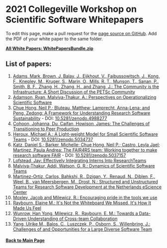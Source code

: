 # 2021 Collegeville Workshop on Scientific Software Whitepapers

To edit this page, make a pull request for the [page source on GitHub](https://github.com/Collegeville/CW21/blob/master/WorkshopResources/WhitePapers/WhitePaperList.md).  Add the PDF of your white paper to the same folder.

[**All White Papers: WhitePapersBundle.zip**](../WhitePapersBundle.zip)

## List of papers:

1. [Adams, Mark, Brown, J, Balay, J., Eijkhout, V., Faibussowitsch, J., Kong, F., Knepley, M., Kruger, S., Marin, O., Mills, R. T., Munson, T., Sanan, P., Smith, B. F., Zhang, H., Zhang, H., and Zhang, J.: The Community is the Infrastructure: A Short Discussion of the PETSc Community](community-is-the-infrastructure-petsc.pdf)
1. [Adamson, Ryan, Malviya-Thakur, A.: Perspectives on Operationalizing Scientific Software](perspectives-on-operationalizing-scientific-software.pdf)
1. [Chue Hong, Neil P.; Bluteau, Matthew; Lamprecht, Anna-Lena; and Peng, Zedong: A Framework for Understanding Research Software Sustainability](framework-for-understanding-research-software-sustainability.pdf) - DOI: [10.5281/zenodo.4988277](https://doi.org/10.5281/zenodo.4988277)
1. [Cohoon, Johanna, Du, Caifan, Howison, James: The Challenges of Transitioning to Peer Production](challenges-of-transitioning-to-peer-production.pdf)
1. [Heroux, Michael A.: A Light-weight Model for Small Scientific Software Teams](model-for-small-scientific-software-teams.pdf) - DOI: [10.5281/zenodo.5034737](https://doi.org/10.5281/zenodo.5034737)
1. [Katz, Daniel S.; Barker,  Michelle; Chue Hong, Neil P.; Castro, Leyla Jael; Martinez, Paula Andrea: The FAIR4RS team: Working together to make research software FAIR](fair4rs-team.pdf) - DOI: [10.5281/zenodo.5037157](https://doi.org/10.5281/zenodo.5037157)
1. [Lofstead, Jay: Effectively Integrating Interns Into ResearchTeams](integrating-interns-into-research-teams.pdf)
1. [Malviya-Thakur, Addi, Watson, G. R.: Dynamics of Scientific Software Teams](dynamics-of-scientific-software-teams.pdf)
1. [Martinez-Ortiz, Carlos, Bahkshi, R., Dzigan, Y., Renaud, N., Diblen, F., Weel, B., van Meersbergen, M., Drost, N.: Structured and Unstructured Teams for Research Software Development at the Netherlands eScience Center](structured-unstructured-teams.pdf)
1. [Moxley, Jacob and Milewicz, R.: Encouraging pride in the tools we use](encouraging-pride-in-the-tools-we-use.pdf)
1. [Raybourn, Elaine M.: It's Not the Whiteboard We Missed, It's How It Made Us Feel](its-not-the-whiteboard-we-missed.pdf)
1. [Wunrow, Han Yong, Milewicz, R., Raybourn, E. M.: Towards a Data-Driven Understanding of Cross-team Collaboration](data-driven-cross-team-collaboration.pdf)
1. [Yang, Ulrike M., Balos, C., Luszczek, P., Osborn, S., Willenbring, J.: Challenges of and Opportunities for a Large Diverse Software Team](challenges-of-and-opportunities-for-a-large-diverse-software-team.pdf)

#### [Back to Main Page](../../index.md)
